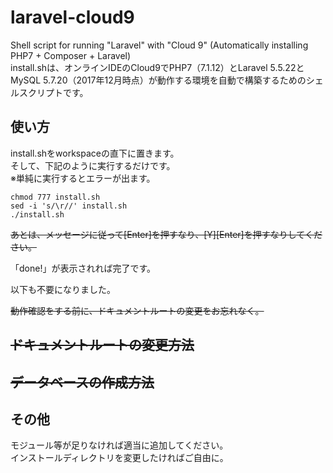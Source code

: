 # laravel-cloud9

Shell script for running "Laravel" with "Cloud 9" (Automatically installing PHP7 + Composer + Laravel)  
install.shは、オンラインIDEのCloud9でPHP7（7.1.12）とLaravel 5.5.22とMySQL 5.7.20（2017年12月時点）が動作する環境を自動で構築するためのシェルスクリプトです。  

## 使い方

install.shをworkspaceの直下に置きます。  
そして、下記のように実行するだけです。  
※単純に実行するとエラーが出ます。  

    chmod 777 install.sh
    sed -i 's/\r//' install.sh
    ./install.sh

~~あとは、メッセージに従って[Enter]を押すなり、[Y][Enter]を押すなりしてください。~~  
  
「done!」が表示されれば完了です。  

以下も不要になりました。  

~~動作確認をする前に、ドキュメントルートの変更をお忘れなく。~~  

## ~~ドキュメントルートの変更方法~~

## ~~データベースの作成方法~~

## その他
モジュール等が足りなければ適当に追加してください。  
インストールディレクトリを変更したければご自由に。  
